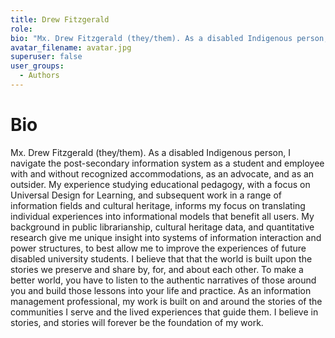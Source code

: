 ```yaml
---
title: Drew Fitzgerald
role: 
bio: "Mx. Drew Fitzgerald (they/them). As a disabled Indigenous person, I navigate the post-secondary information system as a student and employee with and without recognized accommodations, as an advocate, and as an outsider. My experience studying educational pedagogy, with a focus on Universal Design for Learning, and subsequent work in a range of information fields and cultural heritage, informs my focus on translating individual experiences into informational models that benefit all users. My background in public librarianship, cultural heritage data, and quantitative research give me unique insight into systems of information interaction and power structures, to best allow me to improve the experiences of future disabled university students. I believe that that the world is built upon the stories we preserve and share by, for, and about each other. To make a better world, you have to listen to the authentic narratives of those around you and build those lessons into your life and practice. As an information management professional, my work is built on and around the stories of the communities I serve and the lived experiences that guide them. I believe in stories, and stories will forever be the foundation of my work."
avatar_filename: avatar.jpg
superuser: false
user_groups:
  - Authors
---
```


# Bio
Mx. Drew Fitzgerald (they/them). As a disabled Indigenous person, I navigate the post-secondary information system as a student and employee with and without recognized accommodations, as an advocate, and as an outsider. My experience studying educational pedagogy, with a focus on Universal Design for Learning, and subsequent work in a range of information fields and cultural heritage, informs my focus on translating individual experiences into informational models that benefit all users. My background in public librarianship, cultural heritage data, and quantitative research give me unique insight into systems of information interaction and power structures, to best allow me to improve the experiences of future disabled university students. I believe that that the world is built upon the stories we preserve and share by, for, and about each other. To make a better world, you have to listen to the authentic narratives of those around you and build those lessons into your life and practice. As an information management professional, my work is built on and around the stories of the communities I serve and the lived experiences that guide them. I believe in stories, and stories will forever be the foundation of my work.



